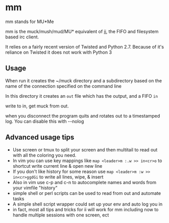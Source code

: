 # mm 

mm stands for MU*Me

mm is the muck/mush/mud/MU* equivalent of [ii](http://tools.suckless.org/ii/), the FIFO and filesystem based irc client.

It relies on a fairly recent version of Twisted and Python 2.7. Because of it's reliance on Twisted it does not work with Python 3

## Usage
When run it creates the ~/muck directory and a subdirectory based on the name of the connection specified on the command line

In this directory it creates an `out` file which has the output, and a FIFO `in`

write to in, get muck from out.

when you disconnect the program quits and rotates out to a timestamped log. You can disable this with --nolog

## Advanced usage tips
- Use screen or tmux to split your screen and then multitail to read out with all the coloring you need.
- In vim you can use key mappings like `map <leader>m :.w >> in<cr>o` to shortcut write current line & open new line
- If you don't like history for some reason use `map <leader>m :w >> in<cr>ggdGi` to write all lines, wipe, & insert
- Also in vim use c-p and c-n to autocomplete names and words from your vimfile "history"
- simple shell or perl scripts can be used to read from out and automate tasks
- A simple shell script wrapper could set up your env and auto log you in
- in fact, most all tips and tricks for ii will work for mm including now to handle multiple sessions with one screen, ect
